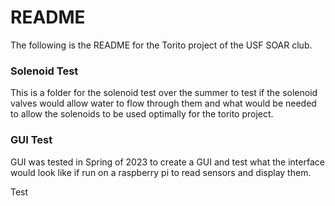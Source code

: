 
# README

The following is the README for the Torito project of the USF SOAR club.

### Solenoid Test

This is a folder for the solenoid test over the summer to test if the solenoid valves would allow water to flow through them and what would be needed to allow the solenoids to be used optimally for the torito project.

### GUI Test

GUI was tested in Spring of 2023 to create a GUI and test what the interface would look like if run on a raspberry pi to read sensors and display them.


Test
